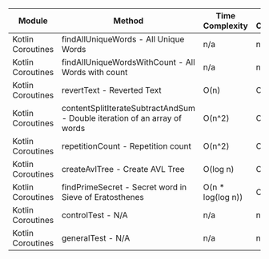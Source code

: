 | Module | Method | Time Complexity | Space Complexity | Repetitions | Measured Duration | Machine |
|---|---|---|---|---|---|---|
| Kotlin Coroutines | findAllUniqueWords - All Unique Words | n/a | n/a | 10000 | 3894 | Prototype |
| Kotlin Coroutines | findAllUniqueWordsWithCount - All Words with count | n/a | n/a | 10000 | 1633 | Prototype |
| Kotlin Coroutines | revertText - Reverted Text | O(n) | O(1) | 10000 | 770 | Prototype |
| Kotlin Coroutines | contentSplitIterateSubtractAndSum - Double iteration of an array of words | O(n^2) | O(1) | 10000 | 1645 | Prototype |
| Kotlin Coroutines | repetitionCount - Repetition count | O(n^2) | O(1) | 10000 | 1735 | Prototype |
| Kotlin Coroutines | createAvlTree - Create AVL Tree | O(log n) | O(n) | 10000 | 398 | Prototype |
| Kotlin Coroutines | findPrimeSecret - Secret word in Sieve of Eratosthenes | O(n * log(log n)) | O(n) | 10000 | 803 | Prototype |
| Kotlin Coroutines | controlTest - N/A | n/a | n/a | 10000 | 546 | Prototype |
| Kotlin Coroutines | generalTest - N/A | n/a | n/a | 10000 | 160 | Prototype |
